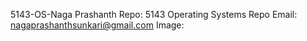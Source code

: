 5143-OS-Naga Prashanth
Repo: 5143 Operating Systems Repo
Email: nagaprashanthsunkari@gmail.com
Image:
